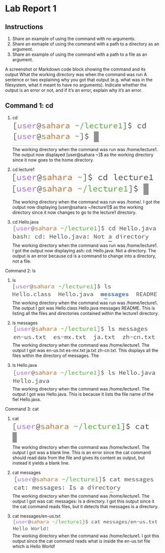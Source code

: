 # Lab Report 1

## Instructions

1. Share an example of using the command with no arguments.
2. Share an exmaple of using the command with a path to a directory as an argument.
3. Share an example of using the command with a path to a file as an argument.


A screenshot or Markdown code block showing the command and its output
What the working directory was when the command was run
A sentence or two explaining why you got that output (e.g. what was in the filesystem, what it meant to have no arguments).
Indicate whether the output is an error or not, and if it’s an error, explain why it’s an error.

## Command 1: cd
1. cd
![Image](cd1.png)
The working directory when the command was run was /home/lecture1.
The output now displayed [user@sahara ~]$ as the working directory since it now goes to the home directory.

2. cd lecture1
![Image](cd2.png)
The working directory when the command was run was /home/.
I got the output now displaying [user@sahara ~/lecture1]$ as the working directory since it now changes to go to the lecture1 directory.

3. cd Hello.java
![Image](cd3.png)
The working directory when the command was run was /home/lecture1.
I got the output now displaying ash: cd: Hello.java: Not a directory. The output is an error because cd is a command to change into a directory, not a file.

Command 2: ls
1. ls
![Image](ls1.png)
The working directory when the command was run was /home/lecture1.
The output I got was Hello.class  Hello.java  messages  README. This is listing all the files and directories contained within the lecture1 directory.

2. ls messages
![Image](ls2.png)
The working directory when the command was /home/lecture1.
The output I got was en-us.txt  es-mx.txt  ja.txt  zh-cn.txt. This displays all the files within the directory of messages.
The 

3. ls Hello.java
![Image](ls3.png)
The working directory when the command was /home/lecture1.
The output I got was Hello.java. This is because it lists the file name of the fiel Hello.java.

Command 3: cat
1. cat
![Image](cat1.png)
The working directory when the command was /home/lecture1.
The output I got was a blank line. This is an error since the cat command should read data from the file and gives its content as output, but instead it yields a blank line.

2. cat messages
![Image](cat2.png)
The working directory when the command was /home/lecture1.
The output I got was cat: messages: Is a directory. I got this output since it the cat command reads files, but it detects that messages is a directory.

3. cat messages/en-us.txt
![Image](cat3.png)
The working directory when the command was /home/lecture1. I got this output since the cat command reads what is inside the en-us.txt file which is Hello World!

